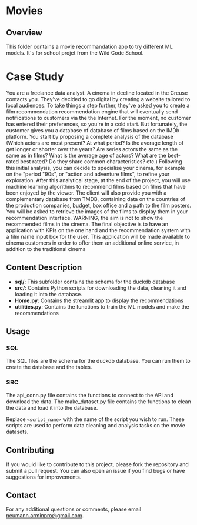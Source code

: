 # Movies

## Overview

This folder contains a movie recommandation app to try different ML models. It's for school projet from the Wild Code School. 


# Case Study

You are a freelance data analyst. A cinema in decline located in the Creuse contacts you. They've decided to go digital by creating a website tailored to local audiences. To take things a step further, they've asked you to create a film recommendation recommendation engine that will eventually send notifications to customers via the the Internet. For the moment, no customer has entered their preferences, so you're in a cold start. But fortunately, the customer gives you a database of database of films based on the IMDb platform. You start by proposing a complete analysis of the database (Which actors are most present? At what period? Is the average length of get longer or shorter over the years? Are series actors the same as the same as in films? What is the average age of actors? What are the best-rated best rated? Do they share common characteristics? etc.) Following this initial analysis, you can decide to specialise your cinema, for example on the "period "90s", or "action and adventure films", to refine your exploration. After this analytical stage, at the end of the project, you will use machine learning algorithms to recommend films based on films that have been enjoyed by the viewer. The client will also provide you with a complementary database from TMDB, containing data on the countries of the production companies, budget, box office and a path to the film posters. You will be asked to retrieve the images of the films to display them in your recommendation interface. WARNING, the aim is not to show the recommended films in the cinema. The final objective is to have an application with KPIs on the one hand and the recommendation system with a film name input box for the user. This application will be made available to cinema customers in order to offer them an additional online service, in addition to the traditional cinema

## Content Description

- **sql/**: This subfolder contains the schema for the duckdb database
- **src/**: Contains Python scripts for downloading the data, cleaning it and loading it into the database.
- **Home.py**: Contains the streamlit app to display the recommendations
- **utilities.py**: Contains the functions to train the ML models and make the recommendations

## Usage

### SQL

The SQL files are the schema for the duckdb database. You can run them to create the database and the tables.   

### SRC

The api_conn.py file contains the functions to connect to the API and download the data. 
The make_dataset.py file contains the functions to clean the data and load it into the database.


Replace `<script_name>` with the name of the script you wish to run. These scripts are used to perform data cleaning and analysis tasks on the movie datasets.



## Contributing

If you would like to contribute to this project, please fork the repository and submit a pull request. You can also open an issue if you find bugs or have suggestions for improvements.



## Contact

For any additional questions or comments, please email [neumann.arminpro@gmail.com](mailto:neumann.arminpro@gmail.com).
